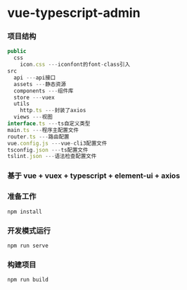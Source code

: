# vue-typescript-admin

### 项目结构
```javascript
public
  css
    icon.css ---iconfont的font-class引入
src 
  api ---api接口
  assets ---静态资源
  components ---组件库
  store ---vuex
  utils
    http.ts ---封装了axios
  views ---视图
interface.ts ---ts自定义类型
main.ts ---程序主配置文件
router.ts ---路由配置
vue.config.js ---vue-cli3配置文件
tsconfig.json ---ts配置文件
tslint.json ---语法检查配置文件
```

### 基于 vue + vuex + typescript + element-ui + axios 

### 准备工作
```
npm install
```

### 开发模式运行
```
npm run serve
```

### 构建项目
```
npm run build
```
